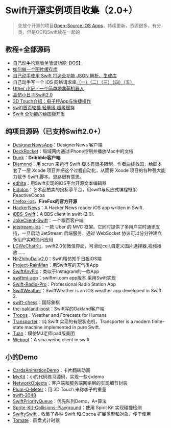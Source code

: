 # Swift开源实例项目收集（2.0+）
> 先放个开源的项目[Open-Source iOS Apps][1]，持续更新，资源很多，有分类，但是OC和Swift放在一起的

## 教程+全部源码
- [自己动手构建表单验证功能【iOS】][2]
- [如何做一个图片缓存库][3]
- [自己动手使用 Swift 打造全功能 JSON 解析、生成库][4]
- 自己动手写一个 iOS 网络请求库[（一）][5][（二）][6][（三）][7][（四）][8][（五）][9]
- [Uther 小记 - 一个简单地蠢萌机器人][10]
- [高仿小日子Swift2.0][11]
- [3D Touch介绍：电子秤App与快捷操作][12]
- [swift首页轮播 轻量级 超级缓存][13]
- [Swift 全功能的绘图板开发][14]

## 纯项目源码（已支持Swift2.0+）
- [DesignerNewsApp][15]：DesignerNews 客户端
- [DeckRocket][16]：局域网内通过iPhone控制并播放Mac中的文档
- [Dunk][17]：**Dribbble客户端**
- [Diamond][18]：用 xcrun 来运行 Swift 脚本有很多限制。作者曲线救国，给脚本套了一层 Xcode 项目并把这个过程自动化，从而将 Xcode 项目的各种强大能力赋予 Swift 脚本。思路很有意思。
- [edhita][19]：用Swift实现的iOS平台开源文本编辑器
- [Eidolon][20]：艺术品拍卖的投标亭平台，用swift与反应式编程框架 ReactiveCocoa
- [firefox-ios][21]，**FireFox的官方开源**
- [HackerNews][22]：A Hacker News reader iOS app written in Swift.
- [iBBS-Swift][23]：A BBS client in swift (2.0).
- [JokeClient-Swift][24]：一个糗百客户端
- [jetstream-ios][25]：一款 Uber 的 MVC 框架。它同时提供了多用户实时通讯支持，一旦启动 JetStream 后端服务，通过 WebSocket 协议可以分分钟建立多用户实时通讯应用
- [LGWeChatKit][26]，swift2.0仿微信界面，可滑动cell,自定义图片选择器,视频播放……
- [NirZhihuDaily2.0][27]：Swift精仿知乎日报iOS端
- [Project-RainMan][28]：用Swift写的天气类App
- [SwiftAnyPic][29]：类似于Instagram的一款App
- [swiftmi-app][30]：swiftmi.com app版本 采用Swift实现
- [Swift-Radio-Pro][31]：Professional Radio Station App
- [SwiftWeather][32]：SwiftWeather is an iOS weather app developed in Swift 2. 
- [swift-chess][33]：国际象棋
- [the-oakland-post][34]：Swift写的Oakland客户端
- [Tropos][35]：Weather and Forecasts for Humans
- [Transporter][36]：纯 Swift 实现的有限状态机，Transporter is a modern finite-state machine implemented in pure Swift. 
- [Tuan][37]：模仿MJ老师ipad版美团
- [Weboot][38]：A sina weibo client in swift

## 小的Demo
- [CardsAnimationDemo][39]：卡片翻转动画
- [MyKit][40]：小的代码练习源码，实现一些小demo
- [NetworkObjects][41]：客户端和服务端网络层的实现细节封装
- [Plum-O-Meter][42]：用 3D Touch 来称李子的重量
- [swift-2048][43]
- [SwiftPriorityQueue][44]：优先队列Demo，A\*算法
- [Sprite-Kit-Collisions-Playground][45]：使用 Spirit Kit 实现碰撞检测
- [SwiftySwift][46]：收集了各种 Swift 和 Cocoa 扩展类型和对象，便于使用
- [Tomate][47]：圆盘式计时器

[1]:	https://github.com/dkhamsing/open-source-ios-apps
[2]:	https://lvwenhan.com/ios/459.html
[3]:	http://blog.callmewhy.com/2015/05/25/note-about-chun/
[4]:	https://lvwenhan.com/ios/463.html
[5]:	https://lvwenhan.com/ios/454.html
[6]:	https://lvwenhan.com/ios/455.html
[7]:	https://lvwenhan.com/ios/456.html
[8]:	https://lvwenhan.com/ios/457.html
[9]:	https://lvwenhan.com/ios/464.html
[10]:	http://blog.callmewhy.com/2015/08/09/how-to-make-uther/ "Uther 小记 - 一个简单地蠢萌机器人"
[11]:	http://www.jianshu.com/p/bcc297e19a94
[12]:	http://swift.gg/2015/11/19/3d-touch-tutorial/ "3D Touch介绍：电子秤App与快捷操作"
[13]:	http://www.jianshu.com/p/d7bf5fe4d9fa "swift首页轮播 轻量级 超级缓存"
[14]:	http://www.cocoachina.com/swift/20151125/14390.html "Swift 全功能的绘图板开发"
[15]:	https://github.com/MengTo/DesignerNewsApp "DesignerNewsApp"
[16]:	https://github.com/jpsim/DeckRocket "DeckRocket"
[17]:	https://github.com/naoyashiga/Dunk "Dunk"
[18]:	https://github.com/johnno1962/Diamond "Diamond"
[19]:	https://github.com/tnantoka/edhita "edhita"
[20]:	https://github.com/artsy/eidolon "Eidolon"
[21]:	https://github.com/mozilla/firefox-ios "firefox-ios"
[22]:	https://github.com/amitburst/HackerNews "HackerNews"
[23]:	https://github.com/iAugux/iBBS-Swift "iBBS-Swift"
[24]:	https://github.com/YANGReal/JokeClient-Swift "JokeClient-Swift"
[25]:	https://github.com/uber/jetstream-ios "jetstream-ios"
[26]:	https://github.com/jamy0801/LGWeChatKit
[27]:	https://github.com/zpz1237/NirZhihuDaily2.0 "NirZhihuDaily2.0"
[28]:	https://github.com/Mav3r1ck/Project-RainMan "Project-RainMan"
[29]:	https://github.com/kwkhaw/SwiftAnyPic "SwiftAnyPic"
[30]:	https://github.com/feiin/swiftmi-app "swiftmi-app"
[31]:	https://github.com/swiftcodex/Swift-Radio-Pro "Swift-Radio-Pro"
[32]:	https://github.com/JakeLin/SwiftWeather "SwiftWeather"
[33]:	https://github.com/JackBCousineau/swift-chess "swift-chess"
[34]:	https://github.com/aclissold/The-Oakland-Post "the-oakland-post"
[35]:	https://github.com/thoughtbot/Tropos "Tropos"
[36]:	https://github.com/DenHeadless/Transporter "Transporter"
[37]:	https://github.com/aiqiuqiu/Tuan "Tuan"
[38]:	https://github.com/iAugux/Weboot "Weboot"
[39]:	https://github.com/adow/CardsAnimationDemo "CardsAnimationDemo"
[40]:	https://github.com/aquarchitect/MyKit "MyKit"
[41]:	https://github.com/colemancda/NetworkObjects "NetworkObjects"
[42]:	https://github.com/FlexMonkey/Plum-O-Meter "Plum-O-Meter"
[43]:	https://github.com/austinzheng/swift-2048 "swift-2048"
[44]:	https://github.com/davecom/SwiftPriorityQueue "SwiftPriorityQueue"
[45]:	https://github.com/jaredmpayne/Sprite-Kit-Collisions-Playground "Sprite-Kit-Collisions-Playground"
[46]:	https://github.com/adeca/SwiftySwift "SwiftySwift"
[47]:	https://github.com/dasdom/Tomate "Tomate"